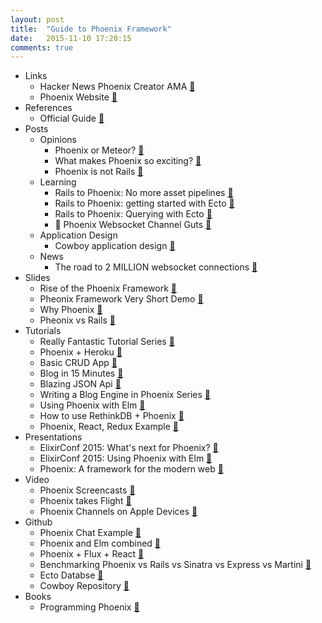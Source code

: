 ```yaml
---
layout: post
title:  "Guide to Phoenix Framework"
date:   2015-11-10 17:20:15
comments: true
---
```


- Links
    - Hacker News Phoenix Creator AMA [:link:](https://news.ycombinator.com/item?id=8671618)
    - Phoenix Website [:link:](http://www.phoenixframework.org/docs/overview)
- References
    - Official Guide [:link:](http://www.phoenixframework.org/docs/up-and-running)
- Posts
    - Opinions
        - Phoenix or Meteor? [:page_facing_up:](https://www.quora.com/Should-I-choose-Meteor-js-or-Phoenix-web-framework-based-on-Elixir-for-building-scalable-web-applications-with-realtime-connectivity)
        - What makes Phoenix so exciting? [:page_facing_up:](http://jerel.co/blog/2015/11/why-im-excited-about-elixir-and-phoenix)
        - Phoenix is not Rails [:page_facing_up:](https://dockyard.com/blog/2015/11/18/phoenix-is-not-rails)
    - Learning 
        - Rails to Phoenix: No more asset pipelines [:page_facing_up:](http://blog.tokafish.com/rails-to-phoenix-brunch/)
        - Rails to Phoenix: getting started with Ecto [:page_facing_up:](http://blog.tokafish.com/rails-to-phoenix-getting-started-with-ecto/)
        - Rails to Phoenix: Querying with Ecto [:page_facing_up:](http://blog.tokafish.com/rails-to-phoenix-querying-with-ecto/)
        - :raised_hands: Phoenix Websocket Channel Guts [:page_facing_up:](http://zohaib.me/guts-of-phoenix-channels/)
    - Application Design
        - Cowboy application design [:page_facing_up:](http://learningelixir.joekain.com/cowboy-application-design/)
    - News
        - The road to 2 MILLION websocket connections [:page_facing_up:](http://www.phoenixframework.org/blog/the-road-to-2-million-websocket-connections)
- Slides
    - Rise of the Phoenix Framework [:floppy_disk:](http://slides.com/chrismccord/rise-of-the-phoenix#/)
    - Pheonix Framework Very Short Demo [:floppy_disk:](https://speakerdeck.com/maveonair/phoenix-framework)
    - Why Phoenix [:floppy_disk:](https://speakerdeck.com/pedroassumpcao/phoenix-framework)
    - Pheonix vs Rails [:floppy_disk:](https://speakerdeck.com/ma2gedev/ruby-on-rails-vs-phoenix-framework-number-shinjukuex-number-m3dev)
- Tutorials
    - Really Fantastic Tutorial Series [:link:](http://phoenix.thefirehoseproject.com/1.html)
    - Phoenix + Heroku [:link:](https://speakerdeck.com/ma2gedev/guide-to-build-a-realtime-application-using-phoenix-on-heroku)
    - Basic CRUD App [:link:](http://gogogarrett.sexy/programming-in-elixir-with-the-phoenix-framework-building-a-basic-CRUD-app/)
    - Blog in 15 Minutes [:link:](http://codetunes.com/2015/phoenix-blog/)
    - Blazing JSON Api [:link:](https://robots.thoughtbot.com/testing-a-phoenix-elixir-json-api)
    - Writing a Blog Engine in Phoenix Series [:link:](https://medium.com/@diamondgfx/introduction-fe138ac6079d#.2n6x0a5bx)
    - Using Phoenix with Elm [:link:](http://www.cultivatehq.com/posts/phoenix-elm-1/)
    - How to use RethinkDB + Phoenix [:link:](http://stackoverflow.com/questions/31457945/how-to-use-rethinkdb-with-phoenixframework)
    - Phoenix, React, Redux Example [:link:](http://10consulting.com/2015/11/18/phoenix-react-redux-example/)
- Presentations
    - ElixirConf 2015: What's next for Phoenix? [:microphone:](https://www.youtube.com/watch?v=IMUpYOc9z3c)
    - ElixirConf 2015: Using Phoenix with Elm [:microphone:](https://www.youtube.com/watch?v=MgFDZx1LmOE)
    - Phoenix: A framework for the modern web [:microphone:](http://www.chrismccord.com/blog/2015/06/26/ndc-oslo-2015-phoenix-a-framework-for-the-modern-web/)
- Video 
    - Phoenix Screencasts [:movie_camera:](http://phoenixscreencasts.com/episodes)
    - Phoenix takes Flight [:movie_camera:](http://www.chrismccord.com/blog/2015/05/09/elixirconfeu-keynote-phoenix-takes-flight/)
    - Phoenix Channels on Apple Devices [:movie_camera:](https://vimeo.com/136679715)
- Github
    - Phoenix Chat Example [:link:](https://github.com/chrismccord/phoenix_chat_example)
    - Phoenix and Elm combined [:link:](https://github.com/CultivateHQ/seat_saver)
    - Phoenix + Flux + React [:link:](https://github.com/hsavit1/phoenix-flux-react)
    - Benchmarking Phoenix vs Rails vs Sinatra vs Express vs Martini [:link:](https://github.com/mroth/phoenix-showdown)
    - Ecto Databse [:link:](https://github.com/elixir-lang/ecto)
    - Cowboy Repository [:link:](https://github.com/ninenines/cowboy)
- Books
    - Programming Phoenix [:book:](https://pragprog.com/book/phoenix/programming-phoenix)

